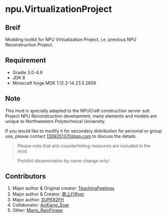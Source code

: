 # npu.VirtualizationProject

## Breif

Modding toolkit for NPU Virtualization Project, i.e. previous NPU Reconstruction Project.

## Requirement

- Gradle 3.0-4.9
- JDK 8
- Minecraft forge MDK 1.12.2-14.23.5.2859

## Note

This mod is specially adapted to the NPUCraft construction server suit Project NPU Reconstruction development, many elements and models are unique to Northwestern Polytechnical University.

If you would like to modify it for secondary distribution for personal or group use, please contact 1309251370@qq.com to discuss the details.

> Please note that anti-counterfeiting measures are included in the mod.
> 
> Prohibit dissemination by name change only!

## Contributors

1. Major author & Original creator: [TeachingFeelings](https://github.com/TeachingFeelings)
2. Major author & Creator: [周上行Ryer](https://github.com/zymelaii)
3. Major author: [SUPER2FH](https://github.com/SUPER2FH)
4. Collaborator: [AoXiang_Soar](https://github.com/AoXiang-Soar)
5. Other: [Mario_RainFlower](https://github.com/MarioRainFlower)
